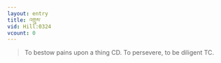 ```yaml
---
layout: entry
title: འགྲུས་
vid: Hill:0324
vcount: 0
---
```

> To bestow pains upon a thing CD\. To persevere, to be diligent TC\.


